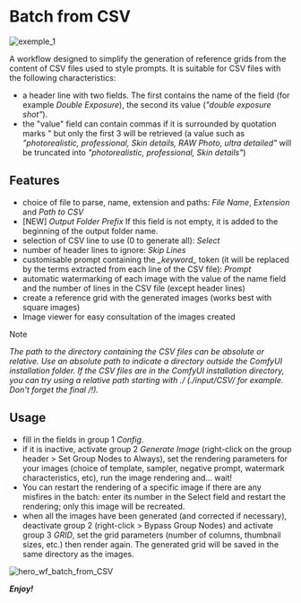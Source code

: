 # Batch from CSV

![exemple_1](https://github.com/Franck-Demongin/NX_ComfyUI_Workflow/assets/54265936/1ce9d605-d86e-421d-9036-429f34cd3a37)


A workflow designed to simplify the generation of reference grids from the content of CSV files used to style prompts.
It is suitable for CSV files with the following characteristics:
- a header line with two fields. The first contains the name of the field (for example _Double Exposure_), the second its value (_"double exposure shot"_).
- the "value" field can contain commas if it is surrounded by quotation marks " but only the first 3 will be retrieved (a value such as _"photorealistic, professional, Skin details, RAW Photo, ultra detailed"_ will be truncated into _"photorealistic, professional, Skin details"_)

## Features

- choice of file to parse, name, extension and paths: _File Name_, _Extension_ and _Path to CSV_
- [NEW] _Output Folder Prefix_ If this field is not empty, it is added to the beginning of the output folder name.
- selection of CSV line to use (0 to generate all): _Select_
- number of header lines to ignore: _Skip Lines_
- customisable prompt containing the *\_keyword\_* token (it will be replaced by the terms extracted from each line of the CSV file): _Prompt_
- automatic watermarking of each image with the value of the name field and the number of lines in the CSV file (except header lines)
- create a reference grid with the generated images (works best with square images)
- Image viewer for easy consultation of the images created

> [!NOTE]
> _The path to the directory containing the CSV files can be absolute or relative. Use an absolute path to indicate a directory outside the ComfyUI installation folder.
> If the CSV files are in the ComfyUI installation directory, you can try using a relative path starting with ./ (./input/CSV/ for example. Don't forget the final /!)._

## Usage

- fill in the fields in group 1 _Config_.
- if it is inactive, activate group 2 _Generate Image_ (right-click on the group header > Set Group Nodes to Always), set the rendering parameters for your images (choice of template, sampler, negative prompt, watermark characteristics, etc), run the image rendering and... wait! 
- You can restart the rendering of a specific image if there are any misfires in the batch: enter its number in the Select field and restart the rendering; only this image will be recreated.
- when all the images have been generated (and corrected if necessary), deactivate group 2 (right-click > Bypass Group Nodes) and activate group 3 _GRID_, set the grid parameters (number of columns, thumbnail sizes, etc.) then render again. The generated grid will be saved in the same directory as the images.

![hero_wf_batch_from_CSV](https://github.com/Franck-Demongin/NX_ComfyUI_Workflow/assets/54265936/fff4b98c-9fbe-4d27-83fa-31edaf8591d3)

***Enjoy!***

